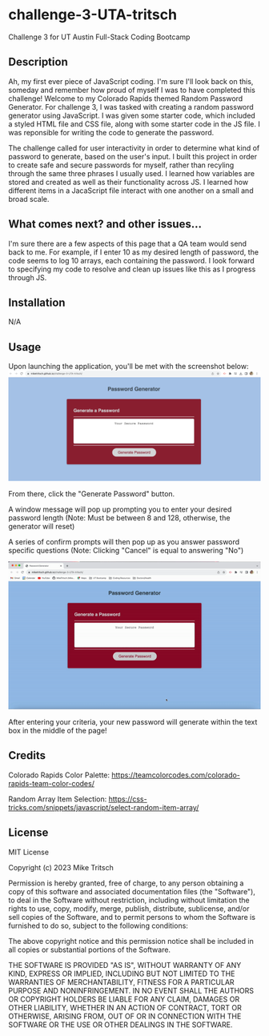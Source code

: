 # challenge-3-UTA-tritsch
Challenge 3 for UT Austin Full-Stack Coding Bootcamp

## Description

Ah, my first ever piece of JavaScript coding. I'm sure I'll look back on this, someday and remember how proud of myself I was to have completed this challenge!
Welcome to my Colorado Rapids themed Random Password Generator. For challenge 3, I was tasked with creating a random password generator using JavaScript. I was given some starter code, which included a styled HTML file and CSS file, along with some starter code in the JS file. I was reponsible for writing the code to generate the password. 

The challenge called for user interactivity in order to determine what kind of password to generate, based on the user's input. I built this project in order to create safe and secure passwords for myself, rather than recyling through the same three phrases I usually used. I learned how variables are stored and created as well as their functionality across JS. I learned how different items in a JacaScript file interact with one another on a small and broad scale.

## What comes next? and other issues...

I'm sure there are a few aspects of this page that a QA team would send back to me. For example, if I enter 10 as my desired length of password, the code seems to log 10 arrays, each containing the password. I look forward to specifying my code to resolve and clean up issues like this as I progress through JS.

## Installation

N/A


## Usage

Upon launching the application, you'll be met with the screenshot below:
![Landing Page Screenshot](./assets/style/images/screenshot.png)

From there, click the "Generate Password" button.

A window message will pop up prompting you to enter your desired password length (Note: Must be between 8 and 128, otherwise, the generator will reset)

A series of confirm prompts will then pop up as you answer password specific questions (Note: Clicking "Cancel" is equal to answering "No")

![Functionality Gif](./assets/style/images/functionality.gif)

After entering your criteria, your new password will generate within the text box in the middle of the page!

## Credits

Colorado Rapids Color Palette: https://teamcolorcodes.com/colorado-rapids-team-color-codes/

Random Array Item Selection: https://css-tricks.com/snippets/javascript/select-random-item-array/

## License

MIT License

Copyright (c) 2023 Mike Tritsch

Permission is hereby granted, free of charge, to any person obtaining a copy
of this software and associated documentation files (the "Software"), to deal
in the Software without restriction, including without limitation the rights
to use, copy, modify, merge, publish, distribute, sublicense, and/or sell
copies of the Software, and to permit persons to whom the Software is
furnished to do so, subject to the following conditions:

The above copyright notice and this permission notice shall be included in all
copies or substantial portions of the Software.

THE SOFTWARE IS PROVIDED "AS IS", WITHOUT WARRANTY OF ANY KIND, EXPRESS OR
IMPLIED, INCLUDING BUT NOT LIMITED TO THE WARRANTIES OF MERCHANTABILITY,
FITNESS FOR A PARTICULAR PURPOSE AND NONINFRINGEMENT. IN NO EVENT SHALL THE
AUTHORS OR COPYRIGHT HOLDERS BE LIABLE FOR ANY CLAIM, DAMAGES OR OTHER
LIABILITY, WHETHER IN AN ACTION OF CONTRACT, TORT OR OTHERWISE, ARISING FROM,
OUT OF OR IN CONNECTION WITH THE SOFTWARE OR THE USE OR OTHER DEALINGS IN THE
SOFTWARE.

